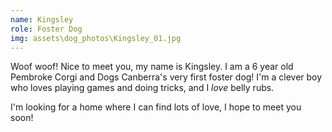 ```yaml
---
name: Kingsley
role: Foster Dog
img: assets\dog_photos\Kingsley_01.jpg
---
```

Woof woof! Nice to meet you, my name is Kingsley. I am a 6 year old Pembroke Corgi and Dogs Canberra's very first foster dog! I'm a clever boy who loves playing games and doing tricks, and I *love* belly rubs. 

I'm looking for a home where I can find lots of love, I hope to meet you soon!